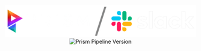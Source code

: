 <picture>
  <source media="(prefers-color-scheme: dark)" srcset="https://github.com/animationem/prism-slack/blob/main/Resources/prism_slack_logo_long_light_banner.png">
  <source media="(prefers-color-scheme: light)" srcset="https://github.com/animationem/prism-slack/blob/main/Resources/prism_slack_logo_long_dark_banner.png">
  <img alt="Prism and Slack branding" src="https://github.com/animationem/prism-slack/blob/main/Resources/prism_slack_logo_long_light_banner.png">
</picture>

<div align="center">
    <img src="https://img.shields.io/badge/Prism_Pipeline-2.0.13-mediumseagreen" alt="Prism Pipeline Version")
    <img src="https://img.shields.io/badge/Slack_Plugin-2.0.13-4A154B?logo=slack" alt="Slack Plugin Version")
</div>
